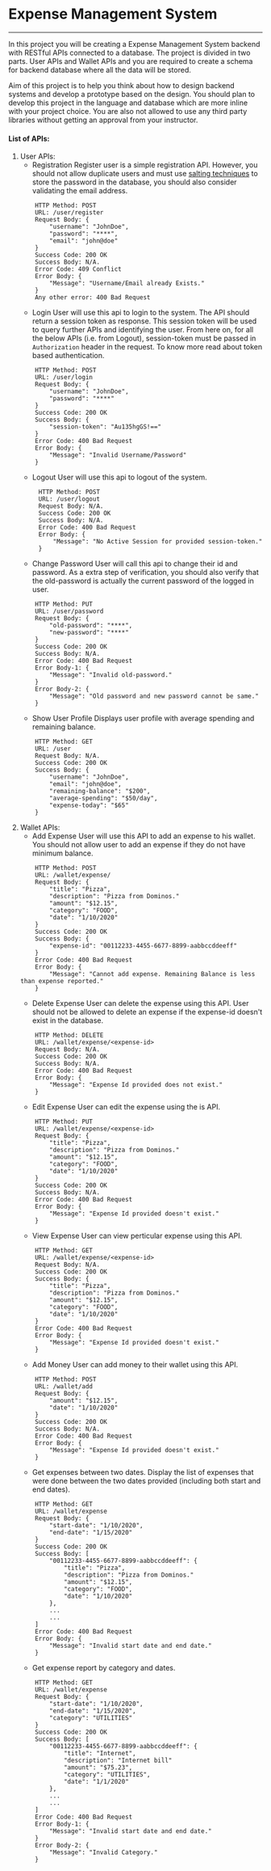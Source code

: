 # Expense Management System
***
In this project you will be creating a Expense Management System backend with RESTful APIs connected to a database. The project is divided in two parts. User APIs and Wallet APIs and you are required to create a schema for backend database where all the data will be stored. 

Aim of this project is to help you think about how to design backend systems and develop a prototype based on the design. You should plan to develop this project in the language and database which are more inline with your project choice. You are also not allowed to use any third party libraries without getting an approval from your instructor.

#### List of APIs: 
1. User APIs:
   * Registration
   Register user is a simple registration API. However, you should not allow duplicate users and must use [salting techniques](https://auth0.com/blog/adding-salt-to-hashing-a-better-way-to-store-passwords/) to store the password in the database, you should also consider validating the email address.
    ```    
        HTTP Method: POST
        URL: /user/register
        Request Body: {
            "username": "JohnDoe",
            "password": "****",
            "email": "john@doe"
        }
        Success Code: 200 OK 
        Success Body: N/A.
        Error Code: 409 Conflict 
        Error Body: {
            "Message": "Username/Email already Exists."
        }
        Any other error: 400 Bad Request
    ```
   * Login
   User will use this api to login to the system. The API should return a session token as response. This session token will be used to query further APIs and identifying the user. From here on, for all the below APIs (i.e. from Logout), session-token must be passed in `Authorization` header in the request. To know more read about token based authentication.
    ```    
        HTTP Method: POST
        URL: /user/login
        Request Body: {
            "username": "JohnDoe",
            "password": "****"
        }
        Success Code: 200 OK 
        Success Body: {
            "session-token": "Au135hgGS!=="
        }
        Error Code: 400 Bad Request
        Error Body: {
            "Message": "Invalid Username/Password"
        }
    ```
   * Logout
   User will use this api to logout of the system.
   ```    
        HTTP Method: POST
        URL: /user/logout
        Request Body: N/A.
        Success Code: 200 OK 
        Success Body: N/A.
        Error Code: 400 Bad Request
        Error Body: {
            "Message": "No Active Session for provided session-token."
        }
    ```
   * Change Password
   User will call this api to change their id and password. As a extra step of verification, you should also verify that the old-password is actually the current password of the logged in user.
    ```    
        HTTP Method: PUT
        URL: /user/password
        Request Body: {
            "old-password": "****",
            "new-password": "****"
        }
        Success Code: 200 OK 
        Success Body: N/A.
        Error Code: 400 Bad Request
        Error Body-1: {
            "Message": "Invalid old-password."
        }
        Error Body-2: {
            "Message": "Old password and new password cannot be same."
        }
    ```
    * Show User Profile
    Displays user profile with average spending and remaining balance.
    ```    
        HTTP Method: GET
        URL: /user
        Request Body: N/A.
        Success Code: 200 OK 
        Success Body: {
            "username": "JohnDoe",
            "email": "john@doe",
            "remaining-balance": "$200",
            "average-spending": "$50/day",
            "expense-today": "$65"
        }
    ```
2. Wallet APIs:
    * Add Expense
    User will use this API to add an expense to his wallet. You should not allow user to add an expense if they do not have minimum balance. 
    ```    
        HTTP Method: POST
        URL: /wallet/expense/
        Request Body: {
            "title": "Pizza",
            "description": "Pizza from Dominos."
            "amount": "$12.15",
            "category": "FOOD",
            "date": "1/10/2020"
        }
        Success Code: 200 OK 
        Success Body: {
            "expense-id": "00112233-4455-6677-8899-aabbccddeeff"
        }
        Error Code: 400 Bad Request
        Error Body: {
            "Message": "Cannot add expense. Remaining Balance is less than expense reported."
        }
    ```
    * Delete Expense
    User can delete the expense using this API. User should not be allowed to delete an expense if the expense-id doesn't exist in the database.
    ```    
        HTTP Method: DELETE
        URL: /wallet/expense/<expense-id>
        Request Body: N/A.
        Success Code: 200 OK 
        Success Body: N/A.
        Error Code: 400 Bad Request
        Error Body: {
            "Message": "Expense Id provided does not exist."
        }
    ```
    * Edit Expense
    User can edit the expense using the is API.
    ```    
        HTTP Method: PUT
        URL: /wallet/expense/<expense-id>
        Request Body: {
            "title": "Pizza",
            "description": "Pizza from Dominos."
            "amount": "$12.15",
            "category": "FOOD",
            "date": "1/10/2020"
        }
        Success Code: 200 OK 
        Success Body: N/A.
        Error Code: 400 Bad Request
        Error Body: {
            "Message": "Expense Id provided doesn't exist."
        }
    ```
    * View Expense
    User can view perticular expense using this API.
    ```    
        HTTP Method: GET
        URL: /wallet/expense/<expense-id>
        Request Body: N/A.
        Success Code: 200 OK 
        Success Body: {
            "title": "Pizza",
            "description": "Pizza from Dominos."
            "amount": "$12.15",
            "category": "FOOD",
            "date": "1/10/2020"
        }
        Error Code: 400 Bad Request
        Error Body: {
            "Message": "Expense Id provided doesn't exist."
        }
    ```
    * Add Money
    User can add money to their wallet using this API.
    ```    
        HTTP Method: POST
        URL: /wallet/add
        Request Body: {
            "amount": "$12.15",
            "date": "1/10/2020"
        }
        Success Code: 200 OK 
        Success Body: N/A.
        Error Code: 400 Bad Request
        Error Body: {
            "Message": "Expense Id provided doesn't exist."
        }
    ```
    * Get expenses between two dates.
    Display the list of expenses that were done between the two dates provided (including both start and end dates).
    ```
        HTTP Method: GET
        URL: /wallet/expense
        Request Body: {
            "start-date": "1/10/2020",
            "end-date": "1/15/2020"
        }
        Success Code: 200 OK 
        Success Body: [
            "00112233-4455-6677-8899-aabbccddeeff": {
                "title": "Pizza",
                "description": "Pizza from Dominos."
                "amount": "$12.15",
                "category": "FOOD",
                "date": "1/10/2020"
            },
            ...
            ...
        ]
        Error Code: 400 Bad Request
        Error Body: {
            "Message": "Invalid start date and end date."
        }
    ```
    * Get expense report by category and dates.
    ```
        HTTP Method: GET
        URL: /wallet/expense
        Request Body: {
            "start-date": "1/10/2020",
            "end-date": "1/15/2020",
            "category": "UTILITIES"
        }
        Success Code: 200 OK 
        Success Body: [
            "00112233-4455-6677-8899-aabbccddeeff": {
                "title": "Internet",
                "description": "Internet bill"
                "amount": "$75.23",
                "category": "UTILITIES",
                "date": "1/1/2020"
            },
            ...
            ...
        ]
        Error Code: 400 Bad Request
        Error Body-1: {
            "Message": "Invalid start date and end date."
        }
        Error Body-2: {
            "Message": "Invalid Category."
        }
    ```

